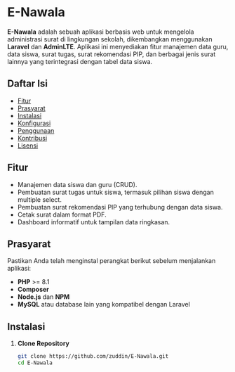 # E-Nawala

**E-Nawala** adalah sebuah aplikasi berbasis web untuk mengelola administrasi surat di lingkungan sekolah, dikembangkan menggunakan **Laravel** dan **AdminLTE**. Aplikasi ini menyediakan fitur manajemen data guru, data siswa, surat tugas, surat rekomendasi PIP, dan berbagai jenis surat lainnya yang terintegrasi dengan tabel data siswa.

## Daftar Isi

- [Fitur](#fitur)
- [Prasyarat](#prasyarat)
- [Instalasi](#instalasi)
- [Konfigurasi](#konfigurasi)
- [Penggunaan](#penggunaan)
- [Kontribusi](#kontribusi)
- [Lisensi](#lisensi)

## Fitur

- Manajemen data siswa dan guru (CRUD).
- Pembuatan surat tugas untuk siswa, termasuk pilihan siswa dengan multiple select.
- Pembuatan surat rekomendasi PIP yang terhubung dengan data siswa.
- Cetak surat dalam format PDF.
- Dashboard informatif untuk tampilan data ringkasan.

## Prasyarat

Pastikan Anda telah menginstal perangkat berikut sebelum menjalankan aplikasi:

- **PHP** >= 8.1
- **Composer**
- **Node.js** dan **NPM**
- **MySQL** atau database lain yang kompatibel dengan Laravel

## Instalasi

1. **Clone Repository**
   
   ```bash
   git clone https://github.com/zuddin/E-Nawala.git
   cd E-Nawala
